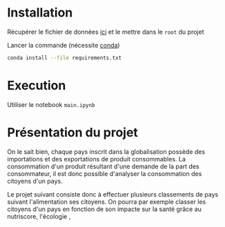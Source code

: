 # Installation

Récupérer le fichier de données [ici](https://s3-eu-west-1.amazonaws.com/static.oc-static.com/prod/courses/files/parcours-data-scientist/P2/fr.openfoodfacts.org.products.csv.zip) et le mettre dans le `root` du projet

Lancer la commande (nécessite [conda](https://conda.io/projects/conda/en/latest/user-guide/install/index.html))

```bash
conda install --file requirements.txt
```

# Execution

Utiliser le notebook `main.ipynb`

# Présentation du projet

On le sait bien, chaque pays inscrit dans la globalisation possède des importations et des exportations de produit consommables.
La consommation d'un produit résultant d'une demande de la part des consommateur, il est donc possible d'analyser la consommation des citoyens d'un pays.

Le projet suivant consiste donc à effectuer plusieurs classements de pays suivant l'alimentation ses citoyens.
On pourra par exemple classer les citoyens d'un pays en fonction de son impacte sur la santé grâce au nutriscore, l'écologie ,
